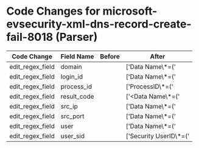 # Code Changes for microsoft-evsecurity-xml-dns-record-create-fail-8018 (Parser)

| Code Change | Field Name | Before | After |
|-------------|------------|--------|-------|
| edit_regex_field | domain |  | ['Data Name\\*=(\'|")SubjectDomainName(\'|")>({domain}[^<]+)<\/Data>'] |
| edit_regex_field | login_id |  | ['Data Name\\*=(\'|")SubjectLogonId(\'|")>({login_id}[^<]+)<\/Data>'] |
| edit_regex_field | process_id |  | ['ProcessID\\*=(\'|")({process_id}\d+)(\'|")'] |
| edit_regex_field | result_code |  | ['<Data Name\\*=(\'|")FailureReason(\'|")>({result_code}[^<]+)<\/Data>'] |
| edit_regex_field | src_ip |  | ['Data Name\\*=(\'|")Ipaddress(\'|")>({src_ip}((([0-9a-fA-F.]{0,4}):{1,2}){1,7}([0-9a-fA-F]){0,4})|(((25[0-5]|(2[0-4]|1\d|[0-9]|)\d)\.?\b){4}))(:({src_port}\d+))?<\/Data>'] |
| edit_regex_field | src_port |  | ['Data Name\\*=(\'|")Ipaddress(\'|")>({src_ip}((([0-9a-fA-F.]{0,4}):{1,2}){1,7}([0-9a-fA-F]){0,4})|(((25[0-5]|(2[0-4]|1\d|[0-9]|)\d)\.?\b){4}))(:({src_port}\d+))?<\/Data>'] |
| edit_regex_field | user |  | ['Data Name\\*=(\'|")SubjectUserName(\'|")>({user}[\w\.\-\!\#\^\~]{1,40}\$?)<\/Data>'] |
| edit_regex_field | user_sid |  | ['Security UserID\\*=(\'|")({user_sid}[^\'"]+)(\'|")'] |
